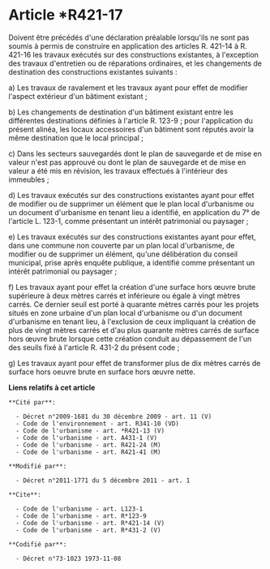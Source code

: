 # Article *R421-17

Doivent être précédés d'une déclaration préalable lorsqu'ils ne sont pas soumis à permis de construire en application des
articles R. 421-14 à R. 421-16 les travaux exécutés sur des constructions existantes, à l'exception des travaux d'entretien
ou de réparations ordinaires, et les changements de destination des constructions existantes suivants : 

a) Les travaux de ravalement et les travaux ayant pour effet de modifier l'aspect extérieur d'un bâtiment existant ; 

b) Les changements de destination d'un bâtiment existant entre les différentes destinations définies à l'article R. 123-9 ;
pour l'application du présent alinéa, les locaux accessoires d'un bâtiment sont réputés avoir la même destination que le
local principal ; 

c) Dans les secteurs sauvegardés dont le plan de sauvegarde et de mise en valeur n'est pas approuvé ou dont le plan de
sauvegarde et de mise en valeur a été mis en révision, les travaux effectués à l'intérieur des immeubles ; 

d) Les travaux exécutés sur des constructions existantes ayant pour effet de modifier ou de supprimer un élément que le plan
local d'urbanisme ou un document d'urbanisme en tenant lieu a identifié, en application du 7° de l'article L. 123-1, comme
présentant un intérêt patrimonial ou paysager ; 

e) Les travaux exécutés sur des constructions existantes ayant pour effet, dans une commune non couverte par un plan local
d'urbanisme, de modifier ou de supprimer un élément, qu'une délibération du conseil municipal, prise après enquête publique,
a identifié comme présentant un intérêt patrimonial ou paysager ; 

f) Les travaux ayant pour effet la création d'une surface hors œuvre brute supérieure à deux mètres carrés et inférieure ou
égale à vingt mètres carrés. Ce dernier seuil est porté à quarante mètres carrés pour les projets situés en zone urbaine d'un
plan local d'urbanisme ou d'un document d'urbanisme en tenant lieu, à l'exclusion de ceux impliquant la création de plus de
vingt mètres carrés et d'au plus quarante mètres carrés de surface hors œuvre brute lorsque cette création conduit au
dépassement de l'un des seuils fixé à l'article R. 431-2 du présent code ; 

g) Les travaux ayant pour effet de transformer plus de dix mètres carrés de surface hors oeuvre brute en surface hors œuvre
nette.

**Liens relatifs à cet article**

	**Cité par**:

	  - Décret n°2009-1681 du 30 décembre 2009 - art. 11 (V)
	  - Code de l'environnement - art. R341-10 (VD)
	  - Code de l'urbanisme - art. *R421-13 (V)
	  - Code de l'urbanisme - art. A431-1 (V)
	  - Code de l'urbanisme - art. R421-24 (M)
	  - Code de l'urbanisme - art. R421-41 (M)

	**Modifié par**:

	  - Décret n°2011-1771 du 5 décembre 2011 - art. 1

	**Cite**:

	  - Code de l'urbanisme - art. L123-1
	  - Code de l'urbanisme - art. R*123-9
	  - Code de l'urbanisme - art. R*421-14 (V)
	  - Code de l'urbanisme - art. R*431-2 (V)

	**Codifié par**:

	  - Décret n°73-1023 1973-11-08
